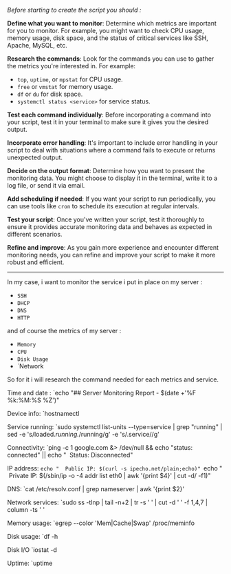*Before starting to create the script you should :* 

**Define what you want to monitor**: Determine which metrics are important for you to monitor. For example, you might want to check CPU usage, memory usage, disk space, and the status of critical services like SSH, Apache, MySQL, etc.

**Research the commands**: Look for the commands you can use to gather the metrics you're interested in. For example:

- `top`, `uptime`, or `mpstat` for CPU usage.
- `free` or `vmstat` for memory usage.
- `df` or `du` for disk space.
- `systemctl status <service>` for service status.

**Test each command individually**: Before incorporating a command into your script, test it in your terminal to make sure it gives you the desired output.

**Incorporate error handling**: It's important to include error handling in your script to deal with situations where a command fails to execute or returns unexpected output.

**Decide on the output format**: Determine how you want to present the monitoring data. You might choose to display it in the terminal, write it to a log file, or send it via email.

**Add scheduling if needed**: If you want your script to run periodically, you can use tools like `cron` to schedule its execution at regular intervals.

**Test your script**: Once you've written your script, test it thoroughly to ensure it provides accurate monitoring data and behaves as expected in different scenarios.

**Refine and improve**: As you gain more experience and encounter different monitoring needs, you can refine and improve your script to make it more robust and efficient.

---

In my case, i want to monitor the service i put in place on my server : 

- `SSH`
- `DHCP`
- `DNS`
- `HTTP`

and of course the metrics of my server : 

- `Memory`
- `CPU`
- `Disk Usage`
- `Network

So for it i will research the command needed for each metrics and service. 

Time and date : 
`echo "## Server Monitoring Report - $(date +'%F %k:%M:%S %Z')"

Device info:
`hostnamectl

Service running:
`sudo systemctl list-units --type=service | grep "running" | sed -e 's/loaded.*running.*/running/g' -e 's/.service//g'

Connectivity:
`ping -c 1 google.com &> /dev/null && echo "status: connected" || echo "  Status: Disconnected"

IP address:
`echo "  Public IP: $(curl -s ipecho.net/plain;echo)"
`echo "  Private IP: $(/sbin/ip -o -4 addr list eth0 | awk '{print $4}' | cut -d/ -f1)"

DNS:
`cat /etc/resolv.conf | grep nameserver | awk '{print $2}'

Network services: 
`sudo ss -tlnp | tail -n+2 | tr -s ' ' | cut -d ' ' -f 1,4,7 | column -ts ' '

Memory usage:
`egrep --color 'Mem|Cache|Swap' /proc/meminfo

Disk usage:
`df -h

Disk I/O
`iostat -d

Uptime:
`uptime


